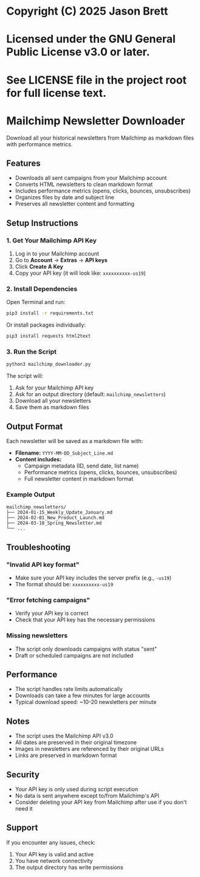 # Copyright (C) 2025 Jason Brett
# Licensed under the GNU General Public License v3.0 or later.
# See LICENSE file in the project root for full license text.
# Mailchimp Newsletter Downloader

Download all your historical newsletters from Mailchimp as markdown files with performance metrics.

## Features

- Downloads all sent campaigns from your Mailchimp account
- Converts HTML newsletters to clean markdown format
- Includes performance metrics (opens, clicks, bounces, unsubscribes)
- Organizes files by date and subject line
- Preserves all newsletter content and formatting

## Setup Instructions

### 1. Get Your Mailchimp API Key

1. Log in to your Mailchimp account
2. Go to **Account** → **Extras** → **API keys**
3. Click **Create A Key**
4. Copy your API key (it will look like: `xxxxxxxxxx-us19`)

### 2. Install Dependencies

Open Terminal and run:

```bash
pip3 install -r requirements.txt
```

Or install packages individually:

```bash
pip3 install requests html2text
```

### 3. Run the Script

```bash
python3 mailchimp_downloader.py
```

The script will:
1. Ask for your Mailchimp API key
2. Ask for an output directory (default: `mailchimp_newsletters`)
3. Download all your newsletters
4. Save them as markdown files

## Output Format

Each newsletter will be saved as a markdown file with:

- **Filename:** `YYYY-MM-DD_Subject_Line.md`
- **Content includes:**
  - Campaign metadata (ID, send date, list name)
  - Performance metrics (opens, clicks, bounces, unsubscribes)
  - Full newsletter content in markdown format

### Example Output

```
mailchimp_newsletters/
├── 2024-01-15_Weekly_Update_January.md
├── 2024-02-01_New_Product_Launch.md
├── 2024-03-10_Spring_Newsletter.md
└── ...
```

## Troubleshooting

### "Invalid API key format"
- Make sure your API key includes the server prefix (e.g., `-us19`)
- The format should be: `xxxxxxxxxx-us19`

### "Error fetching campaigns"
- Verify your API key is correct
- Check that your API key has the necessary permissions

### Missing newsletters
- The script only downloads campaigns with status "sent"
- Draft or scheduled campaigns are not included

## Performance

- The script handles rate limits automatically
- Downloads can take a few minutes for large accounts
- Typical download speed: ~10-20 newsletters per minute

## Notes

- The script uses the Mailchimp API v3.0
- All dates are preserved in their original timezone
- Images in newsletters are referenced by their original URLs
- Links are preserved in markdown format

## Security

- Your API key is only used during script execution
- No data is sent anywhere except to/from Mailchimp's API
- Consider deleting your API key from Mailchimp after use if you don't need it

## Support

If you encounter any issues, check:
1. Your API key is valid and active
2. You have network connectivity
3. The output directory has write permissions
